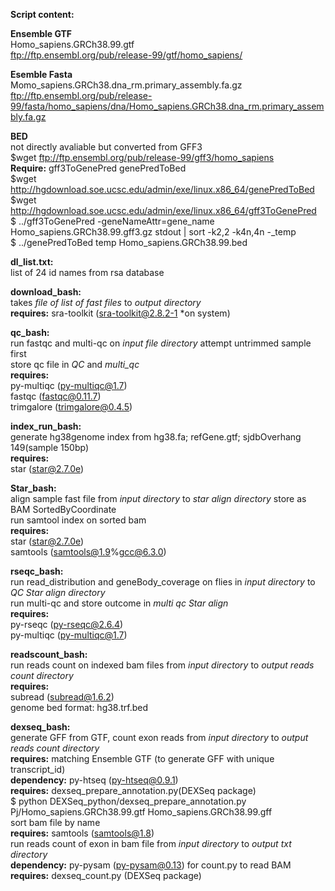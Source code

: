 **Script content:**

**Ensemble GTF**     
Homo_sapiens.GRCh38.99.gtf    
ftp://ftp.ensembl.org/pub/release-99/gtf/homo_sapiens/    

**Esemble Fasta**     
Momo_sapiens.GRCh38.dna_rm.primary_assembly.fa.gz    
ftp://ftp.ensembl.org/pub/release-99/fasta/homo_sapiens/dna/Homo_sapiens.GRCh38.dna_rm.primary_assembly.fa.gz    

**BED**    
not directly avaliable but converted from GFF3    
$wget ftp://ftp.ensembl.org/pub/release-99/gff3/homo_sapiens    
**Require:** gff3ToGenePred genePredToBed    
$wget http://hgdownload.soe.ucsc.edu/admin/exe/linux.x86_64/genePredToBed     
$wget http://hgdownload.soe.ucsc.edu/admin/exe/linux.x86_64/gff3ToGenePred    
$ ../gff3ToGenePred -geneNameAttr=gene_name Homo_sapiens.GRCh38.99.gff3.gz stdout | sort -k2,2 -k4n,4n -_temp    
$ ../genePredToBed temp Homo_sapiens.GRCh38.99.bed    

**dl_list.txt:**    
list of 24 id names from rsa database      
    
**download_bash:**    
takes _file of list of fast files_ to _output directory_       
**requires:** sra-toolkit (sra-toolkit@2.8.2-1 *on system)      
    
**qc_bash:**   
run fastqc and multi-qc on _input file directory_ attempt untrimmed sample first    
store qc file in _QC_ and _multi_qc_    
**requires:**            
py-multiqc (py-multiqc@1.7)    
fastqc (fastqc@0.11.7)    
trimgalore (trimgalore@0.4.5)    
    
**index_run_bash:**    
generate hg38genome index from hg38.fa; refGene.gtf; sjdbOverhang 149(sample 150bp)    
**requires:**    
star (star@2.7.0e)    
    
**Star_bash:**    
align sample fast file from _input directory_ to _star align directory_ store as BAM SortedByCoordinate     
run samtool index on sorted bam    
**requires:**    
star (star@2.7.0e)    
samtools (samtools@1.9%gcc@6.3.0)    
    
**rseqc_bash:**    
run read_distribution and geneBody_coverage on flies in _input directory_ to _QC Star align directory_        
run multi-qc and store outcome in _multi qc Star align_    
**requires:**    
py-rseqc (py-rseqc@2.6.4)     
py-multiqc (py-multiqc@1.7)    
    
**readscount_bash:**    
run reads count on indexed bam files from _input directory_ to _output reads count directory_         
**requires:**     
subread (subread@1.6.2)    
genome bed format: hg38.trf.bed    
    
**dexseq_bash:**       
generate GFF from GTF, count exon reads  from _input directory_ to _output reads count directory_      
**requires:** matching Ensemble GTF (to generate GFF with unique transcript_id)      
**dependency:** py-htseq (py-htseq@0.9.1)    
**requires:** dexseq_prepare_annotation.py(DEXSeq package)     
$ python DEXSeq_python/dexseq_prepare_annotation.py Pj/Homo_sapiens.GRCh38.99.gtf Homo_sapiens.GRCh38.99.gff    
sort bam file by name    
**requires:** samtools (samtools@1.8)    
run reads count of exon in bam file from _input directory_ to _output txt directory_    
**dependency:** py-pysam (py-pysam@0.13) for count.py to read BAM     
**requires:** dexseq_count.py (DEXSeq package)    



    

    
    
    
